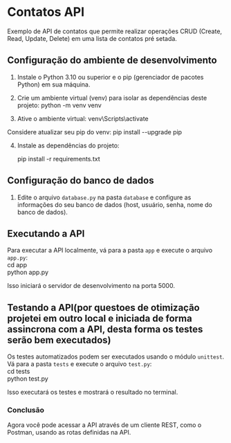 # Contatos API

Exemplo de API de contatos que permite realizar operações CRUD (Create, Read, Update, Delete) em uma lista de contatos pré setada.

## Configuração do ambiente de desenvolvimento

1. Instale o Python 3.10 ou superior e o pip (gerenciador de pacotes Python) em sua máquina.
     
2. Crie um ambiente virtual (venv) para isolar as dependências deste projeto:
    python -m venv venv

3. Ative o ambiente virtual:
    venv\Scripts\activate

Considere atualizar seu pip do venv:
    pip install --upgrade pip

4. Instale as dependências do projeto:

    pip install -r requirements.txt

## Configuração do banco de dados

1. Edite o arquivo `database.py` na pasta `database` e configure as informações do seu banco de dados (host, usuário, senha, nome do banco de dados).

## Executando a API

Para executar a API localmente, vá para a pasta `app` e execute o arquivo `app.py`:
    </br>cd app</br>
    python app.py

Isso iniciará o servidor de desenvolvimento na porta 5000.

## Testando a API(por questoes de otimização projetei em outro local e iniciada de forma assincrona com a API, desta forma os testes serão bem executados)

Os testes automatizados podem ser executados usando o módulo `unittest`. Vá para a pasta `tests` e execute o arquivo `test.py`:
    </br>cd tests</br>
    python test.py

Isso executará os testes e mostrará o resultado no terminal.


### Conclusão

Agora você pode acessar a API através de um cliente REST, como o Postman, usando as rotas definidas na API.
